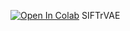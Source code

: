 <a href="https://colab.research.google.com/github/utkarshp1161/SIFTrVAE/blob/main/VAE_SIFT.ipynb" target="_parent"><img src="https://colab.research.google.com/assets/colab-badge.svg" alt="Open In Colab"/></a>
SIFTrVAE
